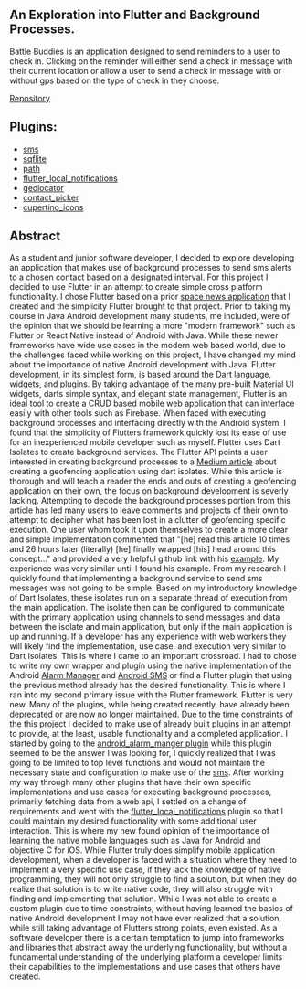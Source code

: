 ## An Exploration into Flutter and Background Processes. 
   Battle Buddies is an application designed to send reminders to a user to check in. Clicking on the reminder will either send a check in message with their current location or allow a user to send a check in message with or without gps based on the type of check in they choose.

[Repository](https://github.com/mwinb/BattleBuddies)

## Plugins: 
- [sms](https://pub.dev/packages/sms)
- [sqflite](https://pub.dev/packages/sqflite)
- [path](https://pub.dev/packages/path)
- [flutter_local_notifications](https://pub.dev/packages/flutter_local_notifications)
- [geolocator](https://pub.dev/packages/geolocator)
- [contact_picker](https://pub.dev/packages/contact_picker)
- [cupertino_icons](https://pub.dev/packages/cupertino_icons)

## Abstract
As a student and junior software developer, I decided to explore developing an application that makes use of background processes to send sms alerts to a chosen contact based on a designated interval. For this project I decided to use Flutter in an attempt to create simple cross platform functionality. I chose Flutter based on a prior [space news application](https://mwinb.github.io/scotty) that I created and the simplicity Flutter brought to that project. Prior to taking my course in Java Android development many students, me included, were of the opinion that we should be learning a more "modern framework" such as Flutter or React Native instead of Android with Java. While these newer frameworks have wide use cases in the modern web based world, due to the challenges faced while working on this project, I have changed my mind about the importance of native Android development with Java. Flutter development, in its simplest form, is based around the Dart language, widgets, and plugins. By taking advantage of the many pre-built Material UI widgets, darts simple syntax, and elegant state management, Flutter is an ideal tool to create a CRUD based mobile web application that can interface easily with other tools such as Firebase. When faced with executing background processes and interfacing directly with the Android system, I found that the simplicity of Flutters framework quickly lost its ease of use for an inexperienced mobile developer such as myself. Flutter uses Dart Isolates to create background services. The Flutter API points a user interested in creating background processes to a [Medium article](https://medium.com/flutter/executing-dart-in-the-background-with-flutter-plugins-and-geofencing-2b3e40a1a124) about creating a geofencing application using dart isolates. While this article is thorough and will teach a reader the ends and outs of creating a geofencing application on their own, the focus on background development is severly lacking. Attempting to decode the background processes portion from this article has led many users to leave comments and projects of their own to attempt to decipher what has been lost in a clutter of geofencing specific execution. One user whom took it upon themselves to create a more clear and simple implementation commented that "[he] read this article 10 times and 26 hours later (literally) [he] finally wrapped [his] head around this concept..." and provided a very helpful github link with his [example](https://github.com/charleswritescode/flutter_background_code). My experience was very similar until I found his example. From my research I quickly found that implementing a background service to send sms messages was not going to be simple. Based on my introductory knowledge of Dart Isolates, these isolates run on a separate thread of execution from the main application. The isolate then can be configured to communicate with the primary application using channels to send messages and data between the isolate and main application, but only if the main application is up and running. If a developer has any experience with web workers they will likely find the implementation, use case, and execution very similar to Dart Isolates. This is where I came to an important crossroad. I had to chose to write my own wrapper and plugin using the native implementation of the Android [Alarm Manager](https://developer.android.com/reference/android/app/AlarmManager) and [Android SMS](https://developer.android.com/reference/android/telephony/SmsManager) or find a Flutter plugin that using the previous method already has the desired functionality. This is where I ran into my second primary issue with the Flutter framework. Flutter is very new. Many of the plugins, while being created recently, have already been deprecated or are now no longer maintained. Due to the time constraints of the this project I decided to make use of already built plugins in an attempt to provide, at the least, usable functionality and a completed application. I started by going to the [android_alarm_manger plugin](https://pub.dev/packages/android_alarm_manager) while this plugin seemed to be the answer I was looking for, I quickly realized that I was going to be limited to top level functions and would not maintain the necessary state and configuration to make use of the [sms](https://pub.dev/packages/sms). After working my way through many other plugins that have their own specific implementations and use cases for executing background processes, primarily fetching data from a web api, I settled on a change of requirements and went with the [flutter_local_notifications](https://pub.dev/packages/flutter_local_notifications) plugin so that I could maintain my desired functionality with some additional user interaction. This is where my new found opinion of the importance of learning the native mobile languages such as Java for Android and objective C for iOS. While Flutter truly does simplify mobile application development, when a developer is faced with a situation where they need to implement a very specific use case, if they lack the knowledge of native programming, they will not only struggle to find a solution, but when they do realize that solution is to write native code, they will also struggle with finding and implementing that solution. While I was not able to create a custom plugin due to time constraints, without having learned the basics of native Android development I may not have ever realized that a solution, while still taking advantage of Flutters strong points, even existed. As a software developer there is a certain temptation to jump into frameworks and libraries that abstract away the underlying functionality, but without a fundamental understanding of the underlying platform a developer limits their capabilities to the implementations and use cases that others have created.  
